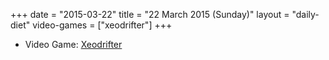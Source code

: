 +++
date = "2015-03-22"
title = "22 March 2015 (Sunday)"
layout = "daily-diet"
video-games = ["xeodrifter"]
+++


* Video Game: [Xeodrifter](/video-games/xeodrifter)